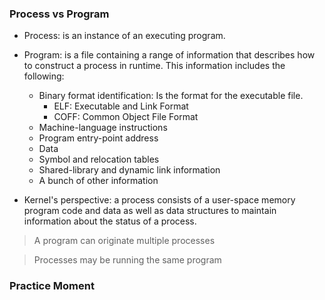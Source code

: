 ### Process vs Program

- Process: is an instance of an executing program.

- Program: is a file containing a range of information that describes how to
construct a process in runtime. This information includes the following:
    
    * Binary format identification: Is the format for the executable file.
        * ELF: Executable and Link Format
        * COFF: Common Object File Format
    * Machine-language instructions
    * Program entry-point address
    * Data
    * Symbol and relocation tables
    * Shared-library and dynamic link information
    * A bunch of other information

- Kernel's perspective: a process consists of a user-space memory program code
and data as well as data structures to maintain information about the status of
a process.

> A program can originate multiple processes

> Processes may be running the same program


### Practice Moment ###

